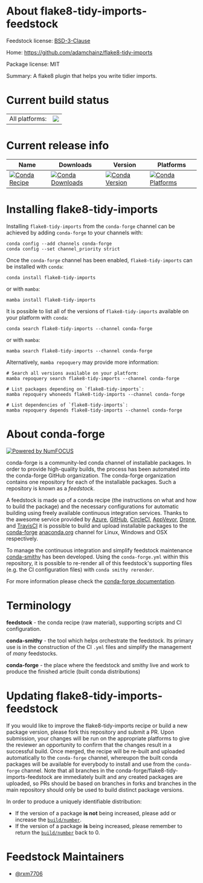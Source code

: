 About flake8-tidy-imports-feedstock
===================================

Feedstock license: [BSD-3-Clause](https://github.com/conda-forge/flake8-tidy-imports-feedstock/blob/main/LICENSE.txt)

Home: https://github.com/adamchainz/flake8-tidy-imports

Package license: MIT

Summary: A flake8 plugin that helps you write tidier imports.

Current build status
====================


<table><tr><td>All platforms:</td>
    <td>
      <a href="https://dev.azure.com/conda-forge/feedstock-builds/_build/latest?definitionId=20874&branchName=main">
        <img src="https://dev.azure.com/conda-forge/feedstock-builds/_apis/build/status/flake8-tidy-imports-feedstock?branchName=main">
      </a>
    </td>
  </tr>
</table>

Current release info
====================

| Name | Downloads | Version | Platforms |
| --- | --- | --- | --- |
| [![Conda Recipe](https://img.shields.io/badge/recipe-flake8--tidy--imports-green.svg)](https://anaconda.org/conda-forge/flake8-tidy-imports) | [![Conda Downloads](https://img.shields.io/conda/dn/conda-forge/flake8-tidy-imports.svg)](https://anaconda.org/conda-forge/flake8-tidy-imports) | [![Conda Version](https://img.shields.io/conda/vn/conda-forge/flake8-tidy-imports.svg)](https://anaconda.org/conda-forge/flake8-tidy-imports) | [![Conda Platforms](https://img.shields.io/conda/pn/conda-forge/flake8-tidy-imports.svg)](https://anaconda.org/conda-forge/flake8-tidy-imports) |

Installing flake8-tidy-imports
==============================

Installing `flake8-tidy-imports` from the `conda-forge` channel can be achieved by adding `conda-forge` to your channels with:

```
conda config --add channels conda-forge
conda config --set channel_priority strict
```

Once the `conda-forge` channel has been enabled, `flake8-tidy-imports` can be installed with `conda`:

```
conda install flake8-tidy-imports
```

or with `mamba`:

```
mamba install flake8-tidy-imports
```

It is possible to list all of the versions of `flake8-tidy-imports` available on your platform with `conda`:

```
conda search flake8-tidy-imports --channel conda-forge
```

or with `mamba`:

```
mamba search flake8-tidy-imports --channel conda-forge
```

Alternatively, `mamba repoquery` may provide more information:

```
# Search all versions available on your platform:
mamba repoquery search flake8-tidy-imports --channel conda-forge

# List packages depending on `flake8-tidy-imports`:
mamba repoquery whoneeds flake8-tidy-imports --channel conda-forge

# List dependencies of `flake8-tidy-imports`:
mamba repoquery depends flake8-tidy-imports --channel conda-forge
```


About conda-forge
=================

[![Powered by
NumFOCUS](https://img.shields.io/badge/powered%20by-NumFOCUS-orange.svg?style=flat&colorA=E1523D&colorB=007D8A)](https://numfocus.org)

conda-forge is a community-led conda channel of installable packages.
In order to provide high-quality builds, the process has been automated into the
conda-forge GitHub organization. The conda-forge organization contains one repository
for each of the installable packages. Such a repository is known as a *feedstock*.

A feedstock is made up of a conda recipe (the instructions on what and how to build
the package) and the necessary configurations for automatic building using freely
available continuous integration services. Thanks to the awesome service provided by
[Azure](https://azure.microsoft.com/en-us/services/devops/), [GitHub](https://github.com/),
[CircleCI](https://circleci.com/), [AppVeyor](https://www.appveyor.com/),
[Drone](https://cloud.drone.io/welcome), and [TravisCI](https://travis-ci.com/)
it is possible to build and upload installable packages to the
[conda-forge](https://anaconda.org/conda-forge) [anaconda.org](https://anaconda.org/)
channel for Linux, Windows and OSX respectively.

To manage the continuous integration and simplify feedstock maintenance
[conda-smithy](https://github.com/conda-forge/conda-smithy) has been developed.
Using the ``conda-forge.yml`` within this repository, it is possible to re-render all of
this feedstock's supporting files (e.g. the CI configuration files) with ``conda smithy rerender``.

For more information please check the [conda-forge documentation](https://conda-forge.org/docs/).

Terminology
===========

**feedstock** - the conda recipe (raw material), supporting scripts and CI configuration.

**conda-smithy** - the tool which helps orchestrate the feedstock.
                   Its primary use is in the construction of the CI ``.yml`` files
                   and simplify the management of *many* feedstocks.

**conda-forge** - the place where the feedstock and smithy live and work to
                  produce the finished article (built conda distributions)


Updating flake8-tidy-imports-feedstock
======================================

If you would like to improve the flake8-tidy-imports recipe or build a new
package version, please fork this repository and submit a PR. Upon submission,
your changes will be run on the appropriate platforms to give the reviewer an
opportunity to confirm that the changes result in a successful build. Once
merged, the recipe will be re-built and uploaded automatically to the
`conda-forge` channel, whereupon the built conda packages will be available for
everybody to install and use from the `conda-forge` channel.
Note that all branches in the conda-forge/flake8-tidy-imports-feedstock are
immediately built and any created packages are uploaded, so PRs should be based
on branches in forks and branches in the main repository should only be used to
build distinct package versions.

In order to produce a uniquely identifiable distribution:
 * If the version of a package **is not** being increased, please add or increase
   the [``build/number``](https://docs.conda.io/projects/conda-build/en/latest/resources/define-metadata.html#build-number-and-string).
 * If the version of a package **is** being increased, please remember to return
   the [``build/number``](https://docs.conda.io/projects/conda-build/en/latest/resources/define-metadata.html#build-number-and-string)
   back to 0.

Feedstock Maintainers
=====================

* [@rxm7706](https://github.com/rxm7706/)

